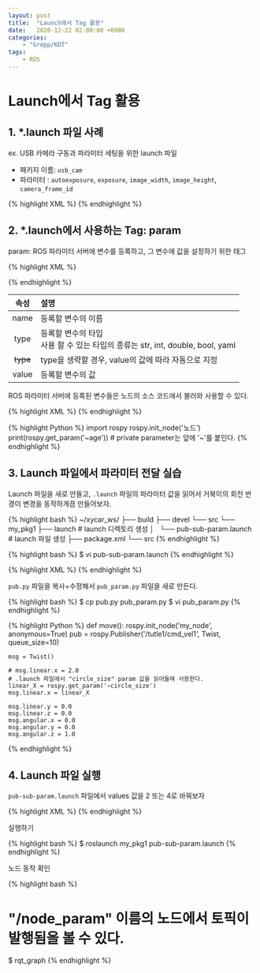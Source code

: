 ```yaml
---
layout: post
title:  "Launch에서 Tag 활용"
date:   2020-12-22 02:00:00 +0900
categories:
    - "Grepp/KDT"
tags:
    - ROS
---
```


# Launch에서 Tag 활용



## 1. *.launch 파일 사례

ex. USB 카메라 구동과 파라미터 세팅을 위한 launch 파일

- 패키지 이름: `usb_cam`
- 파라미터 : `autoexposure`, `exposure`, `image_width`, `image_height`, `camera_frame_id`

{% highlight XML %}
<launch>
    <!-- type의 값에 확장자가 없는 것으로 봐서 C/C++로 작성된 프로그램이라고 유추 가능 -->
    <node name="usb_cam" pkg="usb_cam" type="cam_node" output="screen">
        <param name="autoexposure" value="false"/>
        <param name="exposure" value="150"/>
        <param name="image_width" value="640"/>
        <param name="image_height" value="480"/>
        <param name="camera_frame_id" value="usb_cam"/>
    </node>
</launch>
{% endhighlight %}



## 2. *.launch에서 사용하는 Tag: param

param: ROS 파라미터 서버에 변수를 등록하고, 그 변수에 값을 설정하기 위한 태그

{% highlight XML %}
<param name="변수의 이름" type="변수의 타입" value="변수 값"/>
{% endhighlight %}

| 속성 | 설명 |
| :-: | :- |
| name | 등록할 변수의 이름 |
| type | 등록할 변수의 타입 <br/> 사용 할 수 있는 타입의 종류는 str, int, double, bool, yaml |
| ~~type~~ | type을 생략할 경우, value의 값에 따라 자동으로 지정 |
| value | 등록할 변수의 값 |

ROS 파라미터 서버에 등록된 변수들은 노드의 소스 코드에서 불러와 사용할 수 있다.

{% highlight XML %}
<node pkg="패키지 명" type="노드가 포함된 소스파일 명" name="노드" output="screen">
    <param name="age" type="int" value="11"/>
</node>
{% endhighlight %}

{% highlight Python %}
import rospy
rospy.init_node('노드')
print(rospy.get_param('~age'))  # private parameter는 앞에 '~'를 붙인다.
{% endhighlight %}



## 3. Launch 파일에서 파라미터 전달 실습

Launch 파일을 새로 만들고, `.launch` 파일의 파라미터 값을 읽어서 거북이의 회전 반경이 변경을 동작하게끔 만들어보자.

{% highlight bash %}
~/xycar_ws/
├── build
├── devel
└── src
    └── my_pkg1
        ├── launch                      # launch 디렉토리 생성
        │   └── pub-sub-param.launch    # launch 파일 생성
        ├── package.xml
        └── src
{% endhighlight %}

{% highlight bash %}
$ vi pub-sub-param.launch
{% endhighlight %}

{% highlight XML %}
<launch>
    <node pkg="turtlesim" type="turtlesim_node" name="turtlesim_node"/>
    <!--
        패키지 이름: my_pkg1
        타입(소스코드 파일): pub_param.py
        노드 이름: node_param
        파라미터 이름: circle_size
        파라미터 값: 2
    -->
    <node pkg="my_pkg1" type="pub_param.py" name="node_param">
        <param name="circle_size" value="2"/>
    </node>
    <node pkg="my_pkg1" type="sub.py" name="sub_node" output="screen"/>
</launch>
{% endhighlight %}

`pub.py` 파일을 복사+수정해서 `pub_param.py` 파일을 새로 만든다.

{% highlight bash %}
$ cp pub.py pub_param.py
$ vi pub_param.py
{% endhighlight %}

{% highlight Python %}
def move():
    rospy.init_node('my_node', anonymous=True)
    pub = rospy.Publisher('/tutle1/cmd_vel1', Twist, queue_size=10)

    msg = Twist()

    # msg.linear.x = 2.0
    # .launch 파일에서 "circle_size" param 값을 읽어들여 사용한다.
    linear_X = rospy.get_param('~circle_size')
    msg.linear.x = linear_X

    msg.linear.y = 0.0
    msg.linear.z = 0.0
    msg.angular.x = 0.0
    msg.angular.y = 0.0
    msg.angular.z = 1.0
{% endhighlight %}



## 4. Launch 파일 실행

`pub-sub-param.launch` 파일에서 values 값을 2 또는 4로 바꿔보자

{% highlight XML %}
        <param name="circle_size" value="2"/>
{% endhighlight %}

실행하기

{% highlight bash %}
$ roslaunch my_pkg1 pub-sub-param.launch
{% endhighlight %}

노드 동작 확인

{% highlight bash %}
# "/node_param" 이름의 노드에서 토픽이 발행됨을 볼 수 있다.
$ rqt_graph
{% endhighlight %}

